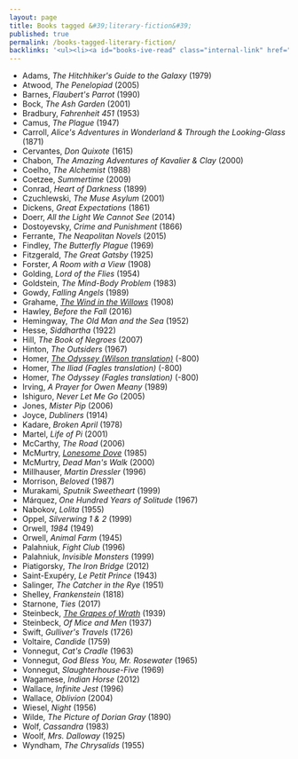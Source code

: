 ```yaml
---
layout: page
title: Books tagged &#39;literary-fiction&#39;
published: true
permalink: /books-tagged-literary-fiction/
backlinks: '<ul><li><a id="books-ive-read" class="internal-link" href="/books-ive-read/">Books I&#39;ve read</a></li></ul>'
---
```


* Adams, _The Hitchhiker's Guide to the Galaxy_ (1979) 
* Atwood, _The Penelopiad_ (2005) 
* Barnes, _Flaubert's Parrot_ (1990) 
* Bock, _The Ash Garden_ (2001) 
* Bradbury, _Fahrenheit 451_ (1953) 
* Camus, _The Plague_ (1947) 
* Carroll, _Alice's Adventures in Wonderland & Through the Looking-Glass_ (1871) 
* Cervantes, _Don Quixote_ (1615) 
* Chabon, _The Amazing Adventures of Kavalier & Clay_ (2000) 
* Coelho, _The Alchemist_ (1988) 
* Coetzee, _Summertime_ (2009) 
* Conrad, _Heart of Darkness_ (1899) 
* Czuchlewski, _The Muse Asylum_ (2001) 
* Dickens, _Great Expectations_ (1861) 
* Doerr, _All the Light We Cannot See_ (2014) 
* Dostoyevsky, _Crime and Punishment_ (1866) 
* Ferrante, _The Neapolitan Novels_ (2015) 
* Findley, _The Butterfly Plague_ (1969) 
* Fitzgerald, _The Great Gatsby_ (1925) 
* Forster, _A Room with a View_ (1908) 
* Golding, _Lord of the Flies_ (1954) 
* Goldstein, _The Mind-Body Problem_ (1983) 
* Gowdy, _Falling Angels_ (1989) 
* Grahame, _<a id="grahame-wind-in-the-willows" class="internal-link" href="/grahame-wind-in-the-willows/">The Wind in the Willows</a>_ (1908) 
* Hawley, _Before the Fall_ (2016) 
* Hemingway, _The Old Man and the Sea_ (1952) 
* Hesse, _Siddhartha_ (1922) 
* Hill, _The Book of Negroes_ (2007) 
* Hinton, _The Outsiders_ (1967) 
* Homer, _<a id="homer-odyssey" class="internal-link" href="/homer-odyssey/">The Odyssey (Wilson translation)</a>_ (-800) 
* Homer, _The Iliad (Fagles translation)_ (-800) 
* Homer, _The Odyssey (Fagles translation)_ (-800) 
* Irving, _A Prayer for Owen Meany_ (1989) 
* Ishiguro, _Never Let Me Go_ (2005) 
* Jones, _Mister Pip_ (2006) 
* Joyce, _Dubliners_ (1914) 
* Kadare, _Broken April_ (1978) 
* Martel, _Life of Pi_ (2001) 
* McCarthy, _The Road_ (2006) 
* McMurtry, _<a id="mcmurtry-lonesome-dove" class="internal-link" href="/mcmurtry-lonesome-dove/">Lonesome Dove</a>_ (1985) 
* McMurtry, _Dead Man's Walk_ (2000) 
* Millhauser, _Martin Dressler_ (1996) 
* Morrison, _Beloved_ (1987) 
* Murakami, _Sputnik Sweetheart_ (1999) 
* Márquez, _One Hundred Years of Solitude_ (1967) 
* Nabokov, _Lolita_ (1955) 
* Oppel, _Silverwing 1 & 2_ (1999) 
* Orwell, _1984_ (1949) 
* Orwell, _Animal Farm_ (1945) 
* Palahniuk, _Fight Club_ (1996) 
* Palahniuk, _Invisible Monsters_ (1999) 
* Piatigorsky, _The Iron Bridge_ (2012) 
* Saint-Exupéry, _Le Petit Prince_ (1943) 
* Salinger, _The Catcher in the Rye_ (1951) 
* Shelley, _Frankenstein_ (1818) 
* Starnone, _Ties_ (2017) 
* Steinbeck, _<a id="steinbeck-grapes-of-wrath" class="internal-link" href="/steinbeck-grapes-of-wrath/">The Grapes of Wrath</a>_ (1939) 
* Steinbeck, _Of Mice and Men_ (1937) 
* Swift, _Gulliver's Travels_ (1726) 
* Voltaire, _Candide_ (1759) 
* Vonnegut, _Cat's Cradle_ (1963) 
* Vonnegut, _God Bless You, Mr. Rosewater_ (1965) 
* Vonnegut, _Slaughterhouse-Five_ (1969) 
* Wagamese, _Indian Horse_ (2012) 
* Wallace, _Infinite Jest_ (1996) 
* Wallace, _Oblivion_ (2004) 
* Wiesel, _Night_ (1956) 
* Wilde, _The Picture of Dorian Gray_ (1890) 
* Wolf, _Cassandra_ (1983) 
* Woolf, _Mrs. Dalloway_ (1925) 
* Wyndham, _The Chrysalids_ (1955) 
